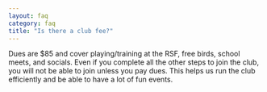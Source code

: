 ```yaml
---
layout: faq
category: faq
title: "Is there a club fee?"
---
```


Dues are $85 and cover playing/training at the RSF, free birds, school meets, and socials. Even if you complete all the other steps to join the club, you will not be able to join unless you pay dues. This helps us run the club efficiently and be able to have a lot of fun events. 
